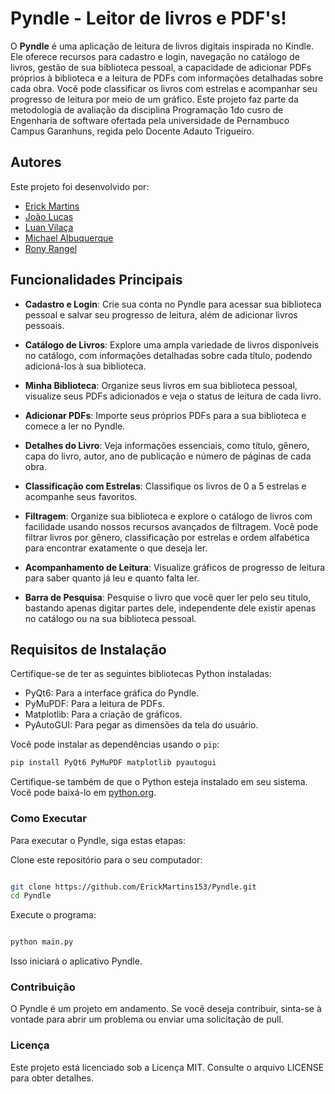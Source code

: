 # Pyndle - Leitor de livros e PDF's!

O **Pyndle** é uma aplicação de leitura de livros digitais inspirada no Kindle. Ele oferece recursos para cadastro e login, navegação no catálogo de livros, gestão de sua biblioteca pessoal, a capacidade de adicionar PDFs próprios à biblioteca e a leitura de PDFs com informações detalhadas sobre cada obra. Você pode classificar os livros com estrelas e acompanhar seu progresso de leitura por meio de um gráfico. Este projeto faz parte da metodologia de avaliação da disciplina Programação 1do cusro de Engenharia de software ofertada pela universidade de Pernambuco Campus Garanhuns, regida pelo Docente Adauto Trigueiro.


## Autores

Este projeto foi desenvolvido por:

- [Erick Martins](https://github.com/ErickMartins153)
- [João Lucas](https://github.com/JoaoLucasCordeiro)
- [Luan Vilaça](https://github.com/Luan-Vn4)
- [Michael Albuquerque](https://github.com/Malbuq)
- [Rony Rangel](https://github.com/RonyRangelSS)

## Funcionalidades Principais

- **Cadastro e Login**: Crie sua conta no Pyndle para acessar sua biblioteca pessoal e salvar seu progresso de leitura, além de adicionar livros pessoais.

- **Catálogo de Livros**: Explore uma ampla variedade de livros disponíveis no catálogo, com informações detalhadas sobre cada título, podendo adicioná-los à sua biblioteca.

- **Minha Biblioteca**: Organize seus livros em sua biblioteca pessoal, visualize seus PDFs adicionados e veja o status de leitura de cada livro.

- **Adicionar PDFs**: Importe seus próprios PDFs para a sua biblioteca e comece a ler no Pyndle.

- **Detalhes do Livro**: Veja informações essenciais, como título, gênero, capa do livro, autor, ano de publicação e número de páginas de cada obra.

- **Classificação com Estrelas**: Classifique os livros de 0 a 5 estrelas e acompanhe seus favoritos.

- **Filtragem**: Organize sua biblioteca e explore o catálogo de livros com facilidade usando nossos recursos avançados de filtragem. Você pode filtrar livros por gênero, classificação por estrelas e ordem alfabética para encontrar exatamente o que deseja ler.

- **Acompanhamento de Leitura**: Visualize gráficos de progresso de leitura para saber quanto já leu e quanto falta ler.

- **Barra de Pesquisa**: Pesquise o livro que você quer ler pelo seu titulo, bastando apenas digitar partes dele, independente dele existir apenas no catálogo ou na sua biblioteca pessoal.

## Requisitos de Instalação

Certifique-se de ter as seguintes bibliotecas Python instaladas:

- PyQt6: Para a interface gráfica do Pyndle.
- PyMuPDF: Para a leitura de PDFs.
- Matplotlib: Para a criação de gráficos.
- PyAutoGUI: Para pegar as dimensões da tela do usuário.

Você pode instalar as dependências usando o `pip`:

```bash
pip install PyQt6 PyMuPDF matplotlib pyautogui
```

Certifique-se também de que o Python esteja instalado em seu sistema. Você pode baixá-lo em [python.org](https://www.python.org/).

### Como Executar

Para executar o Pyndle, siga estas etapas:

Clone este repositório para o seu computador:

```bash

git clone https://github.com/ErickMartins153/Pyndle.git
cd Pyndle
```

Execute o programa:

```bash

python main.py
```
Isso iniciará o aplicativo Pyndle.

### Contribuição

O Pyndle é um projeto em andamento. Se você deseja contribuir, sinta-se à vontade para abrir um problema ou enviar uma solicitação de pull.

### Licença

Este projeto está licenciado sob a Licença MIT. Consulte o arquivo LICENSE para obter detalhes.

